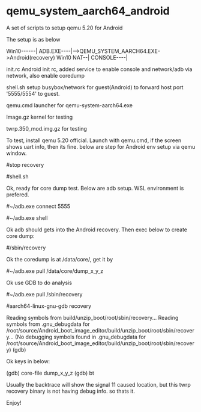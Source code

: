 # qemu_system_aarch64_android
A set of scripts to setup qemu 5.20 for Android

The setup is as below

Win10------|
ADB.EXE----|-->QEMU_SYSTEM_AARCH64.EXE->Android(recovery)
Win10 NAT--|
CONSOLE----|

init.rc Android init rc, added service to enable console and network/adb via network, also enable coredump

shell.sh setup busybox/network for guest(Android) to forward host port '5555/5554' to guest.

qemu.cmd launcher for qemu-system-aarch64.exe

Image.gz kernel for testing

twrp.350_mod.img.gz for testing

To test, install qemu 5.20 official. Launch with qemu.cmd, if the screen shows uart info, then its fine.
below are step for Android env setup via qemu window.

#stop recovery

#shell.sh

Ok, ready for core dump test. Below are adb setup. WSL environment is prefered.

#~/adb.exe connect 5555

#~/adb.exe shell 


Ok adb should gets into the Android recovery. Then exec below to create core dump:

#/sbin/recovery

Ok the coredump is at /data/core/, get it by

#~/adb.exe pull /data/core/dump_x_y_z

Ok use GDB to do analysis

#~/adb.exe pull /sbin/recovery

#aarch64-linux-gnu-gdb recovery 

Reading symbols from build/unzip_boot/root/sbin/recovery...
Reading symbols from .gnu_debugdata for /root/source/Android_boot_image_editor/build/unzip_boot/root/sbin/recovery...
(No debugging symbols found in .gnu_debugdata for /root/source/Android_boot_image_editor/build/unzip_boot/root/sbin/recovery)
(gdb)

Ok keys in below:

(gdb) core-file dump_x_y_z
(gdb) bt

Usually the backtrace will show the signal 11 caused location, but this twrp recovery binary is not having debug info. so thats it.

Enjoy!


